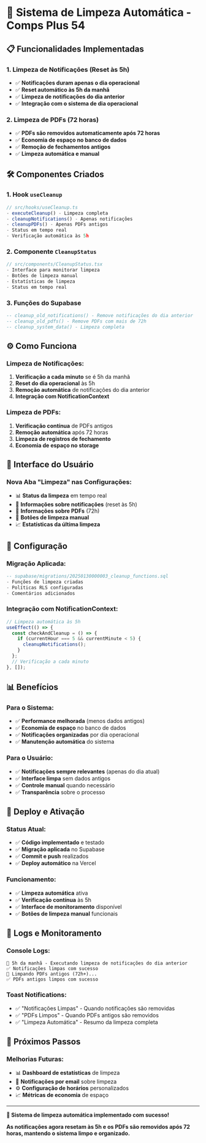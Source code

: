 # 🧹 Sistema de Limpeza Automática - Comps Plus 54

## 📋 **Funcionalidades Implementadas**

### **1. Limpeza de Notificações (Reset às 5h)**
- ✅ **Notificações duram apenas o dia operacional**
- ✅ **Reset automático às 5h da manhã**
- ✅ **Limpeza de notificações do dia anterior**
- ✅ **Integração com o sistema de dia operacional**

### **2. Limpeza de PDFs (72 horas)**
- ✅ **PDFs são removidos automaticamente após 72 horas**
- ✅ **Economia de espaço no banco de dados**
- ✅ **Remoção de fechamentos antigos**
- ✅ **Limpeza automática e manual**

## 🛠️ **Componentes Criados**

### **1. Hook `useCleanup`**
```typescript
// src/hooks/useCleanup.ts
- executeCleanup() - Limpeza completa
- cleanupNotifications() - Apenas notificações
- cleanupPDFs() - Apenas PDFs antigos
- Status em tempo real
- Verificação automática às 5h
```

### **2. Componente `CleanupStatus`**
```typescript
// src/components/CleanupStatus.tsx
- Interface para monitorar limpeza
- Botões de limpeza manual
- Estatísticas de limpeza
- Status em tempo real
```

### **3. Funções do Supabase**
```sql
-- cleanup_old_notifications() - Remove notificações do dia anterior
-- cleanup_old_pdfs() - Remove PDFs com mais de 72h
-- cleanup_system_data() - Limpeza completa
```

## ⚙️ **Como Funciona**

### **Limpeza de Notificações:**
1. **Verificação a cada minuto** se é 5h da manhã
2. **Reset do dia operacional** às 5h
3. **Remoção automática** de notificações do dia anterior
4. **Integração com NotificationContext**

### **Limpeza de PDFs:**
1. **Verificação contínua** de PDFs antigos
2. **Remoção automática** após 72 horas
3. **Limpeza de registros de fechamento**
4. **Economia de espaço no storage**

## 🎯 **Interface do Usuário**

### **Nova Aba "Limpeza" nas Configurações:**
- 📊 **Status da limpeza** em tempo real
- 🔔 **Informações sobre notificações** (reset às 5h)
- 📄 **Informações sobre PDFs** (72h)
- 🧹 **Botões de limpeza manual**
- 📈 **Estatísticas da última limpeza**

## 🔧 **Configuração**

### **Migração Aplicada:**
```sql
-- supabase/migrations/20250130000003_cleanup_functions.sql
- Funções de limpeza criadas
- Políticas RLS configuradas
- Comentários adicionados
```

### **Integração com NotificationContext:**
```typescript
// Limpeza automática às 5h
useEffect(() => {
  const checkAndCleanup = () => {
    if (currentHour === 5 && currentMinute < 5) {
      cleanupNotifications();
    }
  };
  // Verificação a cada minuto
}, []);
```

## 📊 **Benefícios**

### **Para o Sistema:**
- ✅ **Performance melhorada** (menos dados antigos)
- ✅ **Economia de espaço** no banco de dados
- ✅ **Notificações organizadas** por dia operacional
- ✅ **Manutenção automática** do sistema

### **Para o Usuário:**
- ✅ **Notificações sempre relevantes** (apenas do dia atual)
- ✅ **Interface limpa** sem dados antigos
- ✅ **Controle manual** quando necessário
- ✅ **Transparência** sobre o processo

## 🚀 **Deploy e Ativação**

### **Status Atual:**
- ✅ **Código implementado** e testado
- ✅ **Migração aplicada** no Supabase
- ✅ **Commit e push** realizados
- ✅ **Deploy automático** na Vercel

### **Funcionamento:**
- ✅ **Limpeza automática** ativa
- ✅ **Verificação contínua** às 5h
- ✅ **Interface de monitoramento** disponível
- ✅ **Botões de limpeza manual** funcionais

## 📝 **Logs e Monitoramento**

### **Console Logs:**
```
🧹 5h da manhã - Executando limpeza de notificações do dia anterior
✅ Notificações limpas com sucesso
📄 Limpando PDFs antigos (72h+)...
✅ PDFs antigos limpos com sucesso
```

### **Toast Notifications:**
- ✅ "Notificações Limpas" - Quando notificações são removidas
- ✅ "PDFs Limpos" - Quando PDFs antigos são removidos
- ✅ "Limpeza Automática" - Resumo da limpeza completa

## 🔮 **Próximos Passos**

### **Melhorias Futuras:**
- 📊 **Dashboard de estatísticas** de limpeza
- 📧 **Notificações por email** sobre limpeza
- ⚙️ **Configuração de horários** personalizados
- 📈 **Métricas de economia** de espaço

---

**🎉 Sistema de limpeza automática implementado com sucesso!**

**As notificações agora resetam às 5h e os PDFs são removidos após 72 horas, mantendo o sistema limpo e organizado.**
